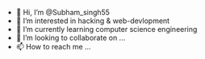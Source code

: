- 👋 Hi, I’m @Subham_singh55
- 👀 I’m interested in hacking & web-devlopment
- 🌱 I’m currently learning computer science engineering 
- 💞️ I’m looking to collaborate on ...
- 📫 How to reach me ...

<!---
Subhamsingh55/Subhamsingh55 is a ✨ special ✨ repository because its `README.md` (this file) appears on your GitHub profile.
You can click the Preview link to take a look at your changes.
--->
